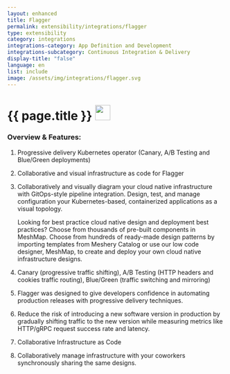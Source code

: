 ```yaml
---
layout: enhanced
title: Flagger
permalink: extensibility/integrations/flagger
type: extensibility
category: integrations
integrations-category: App Definition and Development
integrations-subcategory: Continuous Integration & Delivery
display-title: "false"
language: en
list: include
image: /assets/img/integrations/flagger.svg
---
```


<h1>{{ page.title }} <img src="{{ page.image }}" style="width: 35px; height: 35px;" /></h1>


<!-- This needs replaced with the Category property, not the sub-category.
 #### About: Progressive delivery Kubernetes operator (Canary, A/B Testing and Blue/Green deployments) -->

### Overview & Features:

1. Progressive delivery Kubernetes operator (Canary, A/B Testing and Blue/Green deployments)

2. Collaborative and visual infrastructure as code for Flagger

4. 
    Collaboratively and visually diagram your cloud native infrastructure with GitOps-style pipeline integration. Design, test, and manage configuration your Kubernetes-based, containerized applications as a visual topology.



    Looking for best practice cloud native design and deployment best practices? Choose from thousands of pre-built components in MeshMap. Choose from hundreds of ready-made design patterns by importing templates from Meshery Catalog or use our low code designer, MeshMap, to create and deploy your own cloud native infrastructure designs.



5. Canary (progressive traffic shifting), A/B Testing (HTTP headers and cookies traffic routing), Blue/Green (traffic switching and mirroring)

6. Flagger was designed to give developers confidence in automating production releases with progressive delivery techniques.

7. Reduce the risk of introducing a new software version in production by gradually shifting traffic to the new version while measuring metrics like HTTP/gRPC request success rate and latency.

8. Collaborative Infrastructure as Code

9. Collaboratively manage infrastructure with your coworkers synchronously sharing the same designs.

